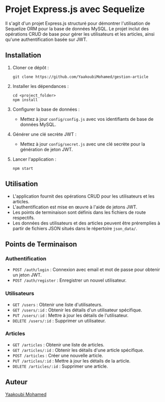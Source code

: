 # Projet Express.js avec Sequelize

Il s'agit d'un projet Express.js structuré pour démontrer l'utilisation de Sequelize ORM pour la base de données MySQL. Le projet inclut des opérations CRUD de base pour gérer les utilisateurs et les articles, ainsi qu'une authentification basée sur JWT.

## Installation

1. Cloner ce dépôt :

    ```
    git clone https://github.com/YaakoubiMohamed/gestion-article
    ```

2. Installer les dépendances :

    ```
    cd <project_folder>
    npm install
    ```

3. Configurer la base de données :
   
   - Mettez à jour `config/config.js` avec vos identifiants de base de données MySQL.
   
4. Générer une clé secrète JWT :

    - Mettez à jour `config/secret.js` avec une clé secrète pour la génération de jeton JWT.

5. Lancer l'application :

    ```
    npm start
    ```

## Utilisation

- L'application fournit des opérations CRUD pour les utilisateurs et les articles.
- L'authentification est mise en œuvre à l'aide de jetons JWT.
- Les points de terminaison sont définis dans les fichiers de route respectifs.
- Les données des utilisateurs et des articles peuvent être préremplies à partir de fichiers JSON situés dans le répertoire `json_data/`.

## Points de Terminaison

### Authentification

- `POST /auth/login` : Connexion avec email et mot de passe pour obtenir un jeton JWT.
- `POST /auth/register` : Enregistrer un nouvel utilisateur.

### Utilisateurs

- `GET /users` : Obtenir une liste d'utilisateurs.
- `GET /users/:id` : Obtenir les détails d'un utilisateur spécifique.
- `PUT /users/:id` : Mettre à jour les détails de l'utilisateur.
- `DELETE /users/:id` : Supprimer un utilisateur.

### Articles

- `GET /articles` : Obtenir une liste de articles.
- `GET /articles/:id` : Obtenir les détails d'une article spécifique.
- `POST /articles` : Créer une nouvelle article.
- `PUT /articles/:id` : Mettre à jour les détails de la article.
- `DELETE /articles/:id` : Supprimer une article.

## Auteur

[Yaakoubi Mohamed](https://github.com/YaakoubiMohamed)
